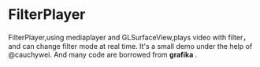 # FilterPlayer
FilterPlayer,using mediaplayer and GLSurfaceView,plays video with filter，and can change filter mode at real time.
It's a small demo under the help of @cauchywei.
And many code are borrowed from **grafika** .
